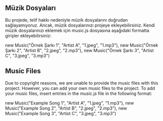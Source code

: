 ## Müzik Dosyaları

Bu projede, telif hakkı nedeniyle müzik dosyalarını doğrudan sağlayamıyoruz. Ancak, müzik dosyalarınızı projeye ekleyebilirsiniz. Kendi müzik dosyalarınızı eklemek için music.js dosyasına aşağıdaki formatta girişler ekleyebilirsiniz:

new Music("Örnek Şarkı 1", "Artist A", "1.jpeg", "1.mp3"),
new Music("Örnek Şarkı 2", "Artist B", "2.jpeg", "2.mp3"),
new Music("Örnek Şarkı 3", "Artist C", "3.jpeg", "3.mp3")

## Music Files

Due to copyright reasons, we are unable to provide the music files with this project. However, you can add your own music files to the project. To add your music files, insert entries in the music.js file in the following format:

new Music("Example Song 1", "Artist A", "1.jpeg", "1.mp3"),
new Music("Example Song 2", "Artist B", "2.jpeg", "2.mp3"),
new Music("Example Song 3", "Artist C", "3.jpeg", "3.mp3")
